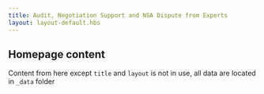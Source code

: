 ```yaml
---
title: Audit, Negotiation Support and NSA Dispute from Experts
layout: layout-default.hbs
---
```

## Homepage content

Content from here except `title` and `layout` is not in use, all data are located in `_data` folder
